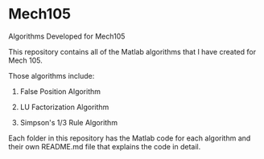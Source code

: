 # Mech105
Algorithms Developed for Mech105

This repository contains all of the Matlab algorithms that I have created for Mech 105.

Those algorithms include:

1. False Position Algorithm

2. LU Factorization Algorithm

3. Simpson's 1/3 Rule Algorithm

Each folder in this repository has the Matlab code for each algorithm and their own README.md file that explains the code in detail.
